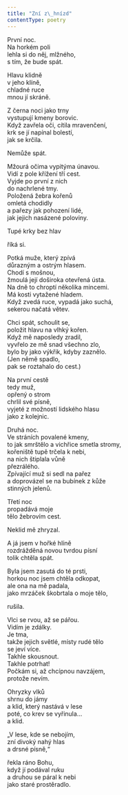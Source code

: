 ```yaml
---
title: "Zní z\_hnízd"
contentType: poetry
---
```





<section>

První noc.  
Na horkém poli  
lehla si do něj, mlžného,  
s tím, že bude spát.

</section>

<section>

Hlavu klidně  
v jeho klíně,  
chladné ruce  
mnou jí skráně.

</section>

<section>

Z černa noci jako trny  
vystupují kmeny borovic.  
Když zavřela oči, cítila mravenčení,  
krk se jí napínal bolestí,  
jak se krčila.

</section>

<section>

Nemůže spát.

</section>

<section>

Mžourá očima vypitýma únavou.  
Vidí z pole křížení tří cest.  
Vyjde po první z nich  
do nachrlené tmy.  
Položená žebra kořenů  
omletá chodidly  
a pařezy jak pohození lidé,  
jak jejich nasázené poloviny.

</section>

<section>

Tupé krky bez hlav

</section>

<section>

říká si.

</section>

<section>

Potká muže, který zpívá  
důrazným a ostrým hlasem.  
Chodí s mošnou,  
žmoulá její doširoka otevřená ústa.  
Na dně to chroptí několika mincemi.  
Má kosti vytažené hladem.  
Když zvedá ruce, vypadá jako suchá,  
sekerou načatá větev.

</section>

<section>

Chci spát, schoulit se,  
položit hlavu na vlhký kořen.  
Když mě naposledy zradil,  
vyvřelo ze mě snad všechno zlo,  
bylo by jako výkřik, kdyby zaznělo.  
(Jen němě spadlo,  
pak se roztahalo do cest.)

</section>

<section>

Na první cestě  
tedy muž,  
opřený o strom  
chrlil své písně,  
vyjeté z možností lidského hlasu  
jako z kolejnic.

</section>

<section>

Druhá noc.  
Ve stráních povalené kmeny,  
to jak smrštělo a vichřice smetla stromy,  
kořeniště tupě trčela k nebi,  
na nich štiplala vůně  
přezrálého.  
Zpívající muž si sedl na pařez  
a doprovázel se na bubínek z kůže  
stinných jelenů.

</section>

<section>

Třetí noc  
propadává moje  
tělo žebrovím cest.

</section>

<section>

Neklid mě zhryzal.

</section>

<section>

A já jsem v hořké hlíně  
rozdrážděná novou tvrdou písní  
tolik chtěla spát.

</section>

<section>

Byla jsem zasutá do té prsti,  
horkou noc jsem chtěla odkopat,  
ale ona na mě padala,  
jako mrzáček škobrtala o moje tělo,

</section>

<section>

rušila.

</section>

<section>

Vlci se rvou, až se pářou.  
Vidím je zdálky.  
Je tma,  
takže jejich světlé, místy rudé tělo  
se jeví více.  
Takhle skousnout.  
Takhle potrhat!  
Počkám si, až chcípnou navzájem,  
protože nevím.

</section>

<section>

Ohryzky vlků  
shrnu do jámy  
a klid, který nastává v lese  
poté, co krev se vyřinula…  
a klid.

</section>

<section>

„V lese, kde se nebojím,  
zní divoký nahý hlas  
a drsné písně,“

</section>

<section>

řekla ráno Bohu,  
když jí podával ruku  
a druhou se páral k nebi  
jako staré prostěradlo.

</section>

